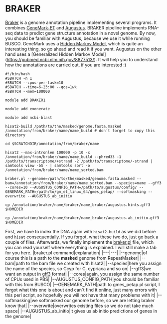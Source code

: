 # BRAKER
[Braker](https://github.com/Gaius-Augustus/BRAKER#what-is-braker) is a genome annotation pipeline implementing several programs. It combines [GeneMark-ET](https://github.com/gatech-genemark/GeneMark-EP-plus) and [Augustus](https://github.com/Gaius-Augustus/Augustus). BRAKER pipeline implements RNA-seq data to predict gene structure annotation in a novel genome.
By now, you should be familiar with Augustus, because we use it while running BUSCO.
GeneMark uses a [Hidden Markov Model](https://www.sciencedirect.com/topics/medicine-and-dentistry/hidden-markov-model), which is quite an interesting thing, so go ahead and read it if you want. Augustus on the other hand uses a [Generalized Hidden Markov Model] (https://pubmed.ncbi.nlm.nih.gov/8877513/). It will help you to understand how the annotations are carried out, if you are interested :)

```
#!/bin/bash
#SBATCH -n 1
#SBATCH --cpus-per-task=10
#SBATCH --time=6-23:00 --qos=1wk
#SBATCH --mem=100000

module add BRAKER1

module add exonerate

module add ncbi-blast

hisat2-build /path/to/the/masked/genome.fasta.masked /annotation/from/braker/name/name_build # don´t forget to copy this directory

cd $SCRATCHDIR/annotation/from/braker/name

hisat2 --max-intronlen 100000 -p 10 -x /annotation/from/braker/name/name_build --phred33 -1 /path/to/transcriptome/+strand -2 /path/to/transcriptome/-strand | samtools view -bS - | samtools sort -o /annotation/from/braker/name/name_sorted.bam

braker.pl --genome=/path/to/the/masked/genome.fasta.masked --bam=/annotation/from/braker/name/name_sorted.bam --species=name --gff3 --cores=10 --AUGUSTUS_CONFIG_PATH=/path/to/augustus/config/ --GENEMARK_PATH=/path/to/gm_et_linux_64/gmes_petap/ --softmasking --overwrite --AUGUSTUS_ab_initio

cp /annotation/braker/name/braker/name_braker/augustus.hints.gff3 $HOMEDIR

cp /annotation/braker/name/braker/name_braker/augustus.ab_initio.gff3 $HOMEDIR
```
First, we have to index the DNA again with `hisat2-build` as we did before and `hisat` consequentially. If you forgot, what these two do, just go back a couple of files.
Afterwards, we finally implement the [braker.pl](https://github.com/Gaius-Augustus/BRAKER/blob/master/scripts/braker.pl) file, which you can read yourself where everything is explained. I will still make a tab for you here.
|braker.pl command|explanation|
|---|---|
|--genome|of course this is a path to the **masked** genome from RepeatMasker|
|--bam|path to the bam file we created with hisat2|
|--species|here you assign the name of the species, so Ccyp for C. cypriaca and so on|
|--gff3|we want an output in [gff3](https://learn.gencore.bio.nyu.edu/ngs-file-formats/gff3-format/) format|
|--cores|again, you assign the same number of CPUs used in PBS|
|--AUGUSTUS_CONFIG_PATH|you should be familiar with this from BUSCO|
|--GENEMARK_PATH|path to gmes_petap.pl script, I forgot what this one is about and can´t find it online, just many errors with this perl script, so hopefully you will not have that many problems with it|
|--softmasking|we softmasked our genome before, so we are letting braker know that|
|--overwrite|overwrites existing files so we do not take much space|
|--AUGUSTUS_ab_initio|it gives us ab initio predictions of genes in the genome|
